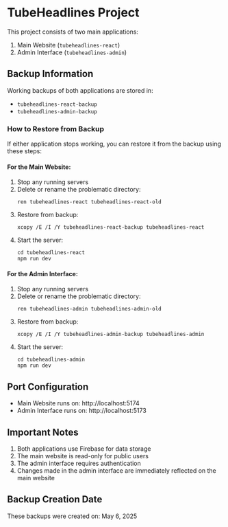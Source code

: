 # TubeHeadlines Project

This project consists of two main applications:
1. Main Website (`tubeheadlines-react`)
2. Admin Interface (`tubeheadlines-admin`)

## Backup Information

Working backups of both applications are stored in:
- `tubeheadlines-react-backup`
- `tubeheadlines-admin-backup`

### How to Restore from Backup

If either application stops working, you can restore it from the backup using these steps:

#### For the Main Website:
1. Stop any running servers
2. Delete or rename the problematic directory:
   ```
   ren tubeheadlines-react tubeheadlines-react-old
   ```
3. Restore from backup:
   ```
   xcopy /E /I /Y tubeheadlines-react-backup tubeheadlines-react
   ```
4. Start the server:
   ```
   cd tubeheadlines-react
   npm run dev
   ```

#### For the Admin Interface:
1. Stop any running servers
2. Delete or rename the problematic directory:
   ```
   ren tubeheadlines-admin tubeheadlines-admin-old
   ```
3. Restore from backup:
   ```
   xcopy /E /I /Y tubeheadlines-admin-backup tubeheadlines-admin
   ```
4. Start the server:
   ```
   cd tubeheadlines-admin
   npm run dev
   ```

## Port Configuration
- Main Website runs on: http://localhost:5174
- Admin Interface runs on: http://localhost:5173

## Important Notes
1. Both applications use Firebase for data storage
2. The main website is read-only for public users
3. The admin interface requires authentication
4. Changes made in the admin interface are immediately reflected on the main website

## Backup Creation Date
These backups were created on: May 6, 2025
